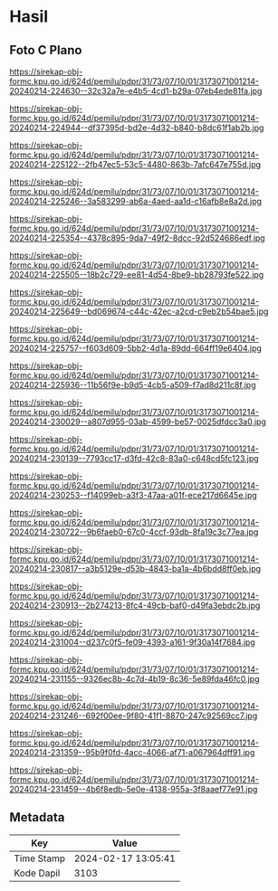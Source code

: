 # Hasil

## Foto C Plano

https://sirekap-obj-formc.kpu.go.id/624d/pemilu/pdpr/31/73/07/10/01/3173071001214-20240214-224630--32c32a7e-e4b5-4cd1-b29a-07eb4ede81fa.jpg

https://sirekap-obj-formc.kpu.go.id/624d/pemilu/pdpr/31/73/07/10/01/3173071001214-20240214-224944--df37395d-bd2e-4d32-b840-b8dc61f1ab2b.jpg

https://sirekap-obj-formc.kpu.go.id/624d/pemilu/pdpr/31/73/07/10/01/3173071001214-20240214-225122--2fb47ec5-53c5-4480-863b-7afc647e755d.jpg

https://sirekap-obj-formc.kpu.go.id/624d/pemilu/pdpr/31/73/07/10/01/3173071001214-20240214-225246--3a583299-ab6a-4aed-aa1d-c16afb8e8a2d.jpg

https://sirekap-obj-formc.kpu.go.id/624d/pemilu/pdpr/31/73/07/10/01/3173071001214-20240214-225354--4378c895-9da7-49f2-8dcc-92d524686edf.jpg

https://sirekap-obj-formc.kpu.go.id/624d/pemilu/pdpr/31/73/07/10/01/3173071001214-20240214-225505--18b2c729-ee81-4d54-8be9-bb28793fe522.jpg

https://sirekap-obj-formc.kpu.go.id/624d/pemilu/pdpr/31/73/07/10/01/3173071001214-20240214-225649--bd069674-c44c-42ec-a2cd-c9eb2b54bae5.jpg

https://sirekap-obj-formc.kpu.go.id/624d/pemilu/pdpr/31/73/07/10/01/3173071001214-20240214-225757--f603d609-5bb2-4d1a-89dd-664ff19e6404.jpg

https://sirekap-obj-formc.kpu.go.id/624d/pemilu/pdpr/31/73/07/10/01/3173071001214-20240214-225936--11b56f9e-b9d5-4cb5-a509-f7ad8d211c8f.jpg

https://sirekap-obj-formc.kpu.go.id/624d/pemilu/pdpr/31/73/07/10/01/3173071001214-20240214-230029--a807d955-03ab-4599-be57-0025dfdcc3a0.jpg

https://sirekap-obj-formc.kpu.go.id/624d/pemilu/pdpr/31/73/07/10/01/3173071001214-20240214-230139--7793cc17-d3fd-42c8-83a0-c648cd5fc123.jpg

https://sirekap-obj-formc.kpu.go.id/624d/pemilu/pdpr/31/73/07/10/01/3173071001214-20240214-230253--f14099eb-a3f3-47aa-a01f-ece217d6645e.jpg

https://sirekap-obj-formc.kpu.go.id/624d/pemilu/pdpr/31/73/07/10/01/3173071001214-20240214-230722--9b6faeb0-67c0-4ccf-93db-8fa19c3c77ea.jpg

https://sirekap-obj-formc.kpu.go.id/624d/pemilu/pdpr/31/73/07/10/01/3173071001214-20240214-230817--a3b5129e-d53b-4843-ba1a-4b6bdd8ff0eb.jpg

https://sirekap-obj-formc.kpu.go.id/624d/pemilu/pdpr/31/73/07/10/01/3173071001214-20240214-230913--2b274213-8fc4-49cb-baf0-d49fa3ebdc2b.jpg

https://sirekap-obj-formc.kpu.go.id/624d/pemilu/pdpr/31/73/07/10/01/3173071001214-20240214-231004--d237c0f5-fe09-4393-a161-9f30a14f7684.jpg

https://sirekap-obj-formc.kpu.go.id/624d/pemilu/pdpr/31/73/07/10/01/3173071001214-20240214-231155--9326ec8b-4c7d-4b19-8c36-5e89fda46fc0.jpg

https://sirekap-obj-formc.kpu.go.id/624d/pemilu/pdpr/31/73/07/10/01/3173071001214-20240214-231246--692f00ee-9f80-41f1-8870-247c92569cc7.jpg

https://sirekap-obj-formc.kpu.go.id/624d/pemilu/pdpr/31/73/07/10/01/3173071001214-20240214-231359--95b9f0fd-4acc-4066-af71-a067964dff91.jpg

https://sirekap-obj-formc.kpu.go.id/624d/pemilu/pdpr/31/73/07/10/01/3173071001214-20240214-231459--4b6f8edb-5e0e-4138-955a-3f8aaef77e91.jpg


## Metadata

| Key        | Value               |
| ---------- | ------------------- |
| Time Stamp | 2024-02-17 13:05:41 |
| Kode Dapil | 3103                |



